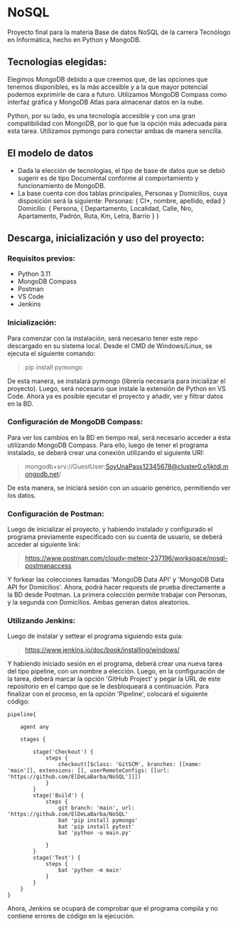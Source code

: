 # NoSQL

Proyecto final para la materia Base de datos NoSQL de la carrera Tecnólogo en Informática, hecho en Python y MongoDB.

## Tecnologías elegidas:

Elegimos MongoDB debido a que creemos que, de las opciones que tenemos disponibles, es la más accesible y a la que mayor potencial podemos exprimirle de cara a futuro. Utilizamos MongoDB Compass como interfaz gráfica y MongoDB Atlas para almacenar datos en la nube.

Python, por su lado, es una tecnología accesible y con una gran compatibilidad con MongoDB, por lo que fue la opción más adecuada para esta tarea. Utilizamos pymongo para conectar ambas de manera sencilla.

## El modelo de datos
+ Dada la elección de tecnologías, el tipo de base de datos que se debió sugerir es de tipo Documental conforme al comportamiento y funcionamiento de MongoDB.
+ La base cuenta con dos tablas principales, Personas y Domicilios, cuya disposición será la siguiente:
    Personas: { CI*, nombre, apellido, edad }
    Domicilio: { Persona, { Departamento, Localidad, Calle, Nro, Apartamento, Padrón, Ruta, Km, Letra, Barrio } }

## Descarga, inicialización y uso del proyecto:


### Requisitos previos:

+ Python 3.11
+ MongoDB Compass
+ Postman
+ VS Code
+ Jenkins

### Inicialización: 

Para comenzar con la instalación, será necesario tener este repo descargado en su sistema local. Desde el CMD de Windows/Linux, se ejecuta el siguiente comando: 

> pip install pymongo

De esta manera, se instalará pymongo (librería necesaria para inicializar el proyecto). Luego, será necesario que instale la extensión de Python en VS Code. Ahora ya es posible ejecutar el proyecto y añadir, ver y filtrar datos en la BD. 

### Configuración de MongoDB Compass:

Para ver los cambios en la BD en tiempo real, será necesario acceder a ésta utilizando MongoDB Compass. Para ello, luego de tener el programa instalado, se deberá crear una conexión utilizando el siguiente URI: 

> mongodb+srv://GuestUser:SoyUnaPass12345678@cluster0.o1jktdl.mongodb.net/

De esta manera, se iniciará sesión con un usuario genérico, permitiendo ver los datos. 

### Configuración de Postman: 

Luego de inicializar el proyecto, y habiendo instalado y configurado el programa previamente especificado con su cuenta de usuario, se deberá acceder al siguiente link: 

> https://www.postman.com/cloudy-meteor-237196/workspace/nosql-postmanaccess 

Y forkear las colecciones llamadas 'MongoDB Data API' y 'MongoDB Data API for Domicilios'. Ahora, podrá hacer requests de prueba directamente a la BD desde Postman. La primera colección permite trabajar con Personas, y la segunda con Domicilios. Ambas generan datos aleatorios. 

### Utilizando Jenkins: 

Luego de instalar y settear el programa siguiendo esta guía: 

> https://www.jenkins.io/doc/book/installing/windows/

Y habiendo iniciado sesión en el programa, deberá crear una nueva tarea del tipo pipeline, con un nombre a elección. Luego, en la configuración de la tarea, deberá marcar la opción 'GitHub Project' y pegar la URL de este repositorio en el campo que se le desbloqueará a continuación. Para finalizar con el proceso, en la opción 'Pipeline', colocará el siguiente código: 

```
pipeline{

    agent any
    
    stages {
    
        stage('Checkout') {
            steps {
                checkout([$class: 'GitSCM', branches: [[name: 'main']], extensions: [], userRemoteConfigs: [[url: 'https://github.com/ElDeLaBarba/NoSQL']]])
            }
        }
        stage('Build') {
            steps {
                git branch: 'main', url: 'https://github.com/ElDeLaBarba/NoSQL'
                bat 'pip install pymongo'
                bat 'pip install pytest'
                bat 'python -u main.py'

            }
        }
        stage('Test') {
            steps {
                bat 'python -m main'
            }
        }
    }
}
```

Ahora, Jenkins se ocupará de comprobar que el programa compila y no contiene errores de código en la ejecución. 

###